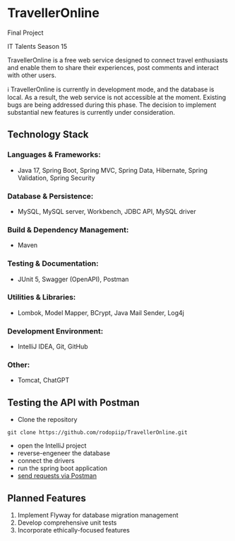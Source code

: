 # TravellerOnline

Final Project

IT Talents Season 15

TravellerOnline is a free web service designed to connect travel enthusiasts and enable them to share their experiences, post comments and interact with other users.

ℹ️ TravellerOnline is currently in development mode, and the database is local. As a result, the web service is not accessible at the moment. Existing bugs are being addressed during this phase. The decision to implement substantial new features is currently under consideration.


## Technology Stack

### Languages & Frameworks:
- Java 17, Spring Boot, Spring MVC, Spring Data, Hibernate, Spring Validation, Spring Security
### Database & Persistence:
- MySQL, MySQL server, Workbench, JDBC API, MySQL driver
### Build & Dependency Management:
- Maven
### Testing & Documentation:
- JUnit 5, Swagger (OpenAPI), Postman
### Utilities & Libraries:
- Lombok, Model Mapper, BCrypt, Java Mail Sender, Log4j
### Development Environment:
- IntelliJ IDEA, Git, GitHub
### Other:
- Tomcat, ChatGPT

## Testing the API with Postman
- Clone the repository
```
git clone https://github.com/rodopiip/TravellerOnline.git
```
- open the IntelliJ project
- reverse-engeneer the database
- connect the drivers
- run the spring boot application
- [send requests via Postman](https://documenter.getpostman.com/view/26793882/2s93XsYRxe#b23de5e5-755e-45fa-9b4d-0dea998a74f6)

## Planned Features

1. Implement Flyway for database migration management
2. Develop comprehensive unit tests
3. Incorporate ethically-focused features
